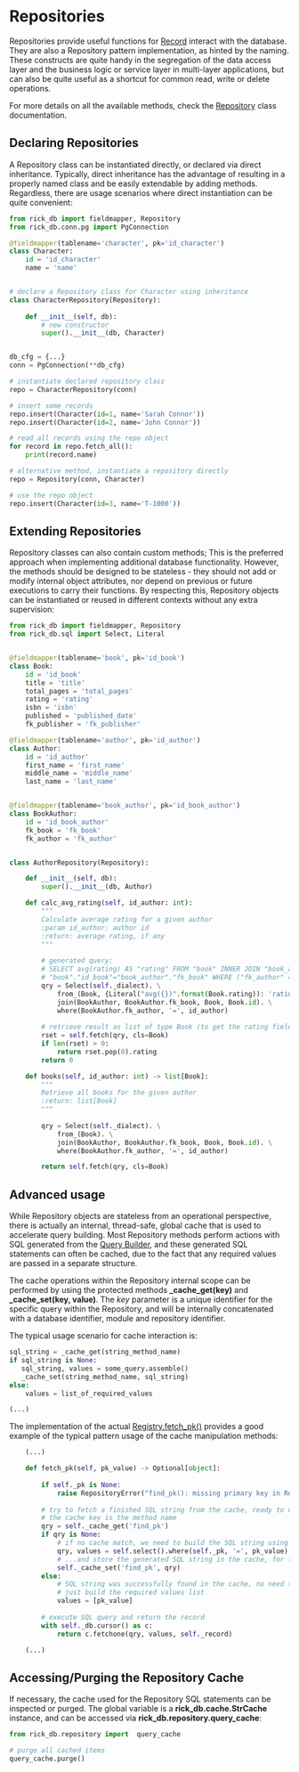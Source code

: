 # Repositories

Repositories provide useful functions for [Record](object_mapper.md) interact with the database. They are also a Repository
pattern implementation, as hinted by the naming. These constructs are quite handy in the segregation of the data access
layer and the business logic or service layer in multi-layer applications, but can also be quite useful as a shortcut
for common read, write or delete operations.

For more details on all the available methods, check the [Repository](classes/repository.md) class documentation.

## Declaring Repositories

A Repository class can be instantiated directly, or declared via direct inheritance. Typically, direct inheritance
has the advantage of resulting in a properly named class and be easily extendable by adding methods. Regardless, there
are usage scenarios where direct instantiation can be quite convenient:

```python
from rick_db import fieldmapper, Repository
from rick_db.conn.pg import PgConnection

@fieldmapper(tablename='character', pk='id_character')
class Character:
    id = 'id_character'
    name = 'name'


# declare a Repository class for Character using inheritance
class CharacterRepository(Repository):
    
    def __init__(self, db):
        # new constructor
        super().__init__(db, Character)


db_cfg = {...}
conn = PgConnection(**db_cfg)

# instantiate declared repository class
repo = CharacterRepository(conn)

# insert some records
repo.insert(Character(id=1, name='Sarah Connor'))
repo.insert(Character(id=2, name='John Connor'))

# read all records using the repo object
for record in repo.fetch_all():
    print(record.name)

# alternative method, instantiate a repository directly
repo = Repository(conn, Character)

# use the repo object
repo.insert(Character(id=3, name='T-1000'))

```

## Extending Repositories

Repository classes can also contain custom methods; This is the preferred approach when implementing additional database
functionality. However, the methods should be designed to be stateless - they should not add or modify internal object
attributes, nor depend on previous or future executions to carry their functions. By respecting this, Repository objects
can be instantiated or reused in different contexts without any extra supervision:

```python
from rick_db import fieldmapper, Repository
from rick_db.sql import Select, Literal


@fieldmapper(tablename='book', pk='id_book')
class Book:
    id = 'id_book'
    title = 'title'
    total_pages = 'total_pages'
    rating = 'rating'
    isbn = 'isbn'
    published = 'published_date'
    fk_publisher = 'fk_publisher'

@fieldmapper(tablename='author', pk='id_author')
class Author:
    id = 'id_author'
    first_name = 'first_name'
    middle_name = 'middle_name'
    last_name = 'last_name'


@fieldmapper(tablename='book_author', pk='id_book_author')
class BookAuthor:
    id = 'id_book_author'
    fk_book = 'fk_book'
    fk_author = 'fk_author'


class AuthorRepository(Repository):

    def __init__(self, db):
        super().__init__(db, Author)

    def calc_avg_rating(self, id_author: int):
        """
        Calculate average rating for a given author
        :param id_author: author id
        :return: average rating, if any
        """
        
        # generated query:
        # SELECT avg(rating) AS "rating" FROM "book" INNER JOIN "book_author" ON 
        # "book"."id_book"="book_author"."fk_book" WHERE ("fk_author" = %s)
        qry = Select(self._dialect). \
            from_(Book, {Literal("avg({})".format(Book.rating)): 'rating'}). \
            join(BookAuthor, BookAuthor.fk_book, Book, Book.id). \
            where(BookAuthor.fk_author, '=', id_author)
        
        # retrieve result as list of type Book (to get the rating field)
        rset = self.fetch(qry, cls=Book)
        if len(rset) > 0:
            return rset.pop(0).rating
        return 0

    def books(self, id_author: int) -> list[Book]:
        """
        Retrieve all books for the given author
        :return: list[Book]
        """
        
        qry = Select(self._dialect). \
            from_(Book). \
            join(BookAuthor, BookAuthor.fk_book, Book, Book.id). \
            where(BookAuthor.fk_author, '=', id_author)

        return self.fetch(qry, cls=Book)
```

## Advanced usage

While Repository objects are stateless from an operational perspective, there is actually an internal, thread-safe, global cache that
is used to accelerate query building. Most Repository methods perform actions with SQL generated from the [Query Builder](building_queries.md),
and these generated SQL statements can often be cached, due to the fact that any required values are passed in a separate
structure.

The cache operations within the Repository internal scope can be performed by using the protected methods **_cache_get(key)**
and **_cache_set(key, value)**. The *key* parameter is a unique identifier for the specific query within the Repository, and 
will be internally concatenated with a database identifier, module and repository identifier. 

The typical usage scenario for cache interaction is:
```python
sql_string = _cache_get(string_method_name)
if sql_string is None:
   sql_string, values = some_query.assemble()
   _cache_set(string_method_name, sql_string)
else:
    values = list_of_required_values

(...)
```

The implementation of the actual [Registry.fetch_pk()](classes/repository.md#repositoryfetch_pkpk_value) provides a good
example of the typical pattern usage of the cache manipulation methods:

```python
    (...)   

    def fetch_pk(self, pk_value) -> Optional[object]:
        
        if self._pk is None:
            raise RepositoryError("find_pk(): missing primary key in Record %s" % str(type(self._record)))
        
        # try to fetch a finished SQL string from the cache, ready to use
        # the cache key is the method name
        qry = self._cache_get('find_pk')
        if qry is None:
            # if no cache match, we need to build the SQL string using the query builder
            qry, values = self.select().where(self._pk, '=', pk_value).limit(1).assemble()
            # ...and store the generated SQL string in the cache, for future usage
            self._cache_set('find_pk', qry)
        else:
            # SQL string was successfully found in the cache, no need to use query builder
            # just build the required values list
            values = [pk_value]
            
        # execute SQL query and return the record           
        with self._db.cursor() as c:
            return c.fetchone(qry, values, self._record)

    (...)
```

## Accessing/Purging the Repository Cache

If necessary, the cache used for the Repository SQL statements can be inspected or purged. The global variable is 
a **rick_db.cache.StrCache** instance, and can be accessed via **rick_db.repository.query_cache**:

```python
from rick_db.repository import  query_cache

# purge all cached items
query_cache.purge()
```

